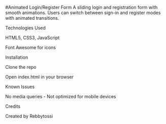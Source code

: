 #Animated Login/Register Form
A sliding login and registration form with smooth animations. Users can switch between sign-in and register modes with animated transitions.


Technologies Used

HTML5, CSS3, JavaScript

Font Awesome for icons


Installation

Clone the repo

Open index.html in your browser


Known Issues

No media queries - Not optimized for mobile devices


Credits

Created by Rebbytossi
